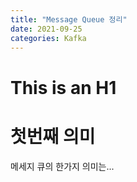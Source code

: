 ```yaml
---
title: "Message Queue 정리"
date: 2021-09-25
categories: Kafka
---
```



This is an H1
=============



# 첫번째 의미

메세지 큐의 한가지 의미는...


<script src="https://gist.github.com/ihoneymon/652be052a0727ad59601.js"></script>




